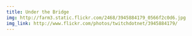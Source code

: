 ```yaml
---
title: Under the Bridge 
img: http://farm3.static.flickr.com/2468/3945884179_0566f2c0d6.jpg 
img_link: http://www.flickr.com/photos/twitchdotnet/3945884179/ 
---
```


